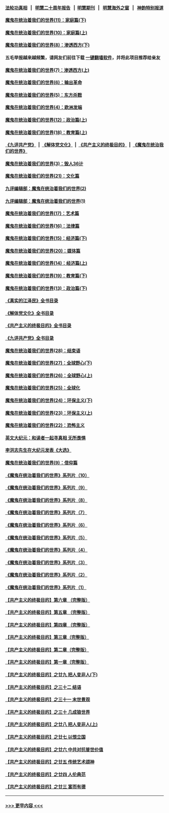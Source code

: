 #### [法轮功真相](https://github.com/gfw-breaker/truth/blob/master/README.md?t=0) &nbsp;&nbsp;|&nbsp;&nbsp; [明慧二十周年报告](https://github.com/gfw-breaker/mh-reports/blob/master/README.md?t=0) &nbsp;&nbsp;|&nbsp;&nbsp;[明慧期刊](https://github.com/gfw-breaker/mh-qikan) &nbsp;&nbsp;|&nbsp;&nbsp; [明慧海外之窗](https://github.com/gfw-breaker/mh-news/blob/master/README.md?t=0) &nbsp;&nbsp;|&nbsp;&nbsp; [神韵特别报道](https://github.com/gfw-breaker/mh-news/blob/master/shenyun.md?t=0)
#### [魔鬼在统治着我们的世界(11)：家庭篇(下)](../pages/nsc422/n10440961.md?t=11261350) 
#### [魔鬼在统治着我们的世界(10)：家庭篇(上)](../pages/nsc422/n10435448.md?t=11261350) 
#### [魔鬼在统治着我们的世界(8)：渗透西方(下)](../pages/nsc422/n10429603.md?t=11261350) 
#### 五毛举报越来越频繁，请网友们前往下载 [一键翻墙软件](https://github.com/gfw-breaker/ssr-accounts)，并将此项目推荐给亲友
#### [魔鬼在统治着我们的世界(7)：渗透西方(上)](../pages/nsc422/n10426013.md?t=11261350) 
#### [魔鬼在统治着我们的世界(6)：输出革命](../pages/nsc422/n10421536.md?t=11261350) 
#### [魔鬼在统治着我们的世界(5)：东方杀戮](../pages/nsc422/n10417707.md?t=11261350) 
#### [魔鬼在统治着我们的世界(4)：欧洲发端](../pages/nsc422/n10414890.md?t=11261350) 
#### [魔鬼在统治着我们的世界(12)：政治篇(上)](../pages/nsc422/n10444576.md?t=11261350) 
#### [魔鬼在统治着我们的世界(18)：教育篇(上)](../pages/nsc422/n10526970.md?t=11261350) 
#### [《九评共产党》](https://github.com/begood0513/9ping.md/blob/master/README.md) &nbsp;|&nbsp; [《解体党文化》](../../../../jtdwh.md/blob/master/README.md)  &nbsp;|&nbsp; [《共产主义的终极目的》](../../../../gczydzjmd.md/blob/master/README.md) &nbsp;|&nbsp; [《魔鬼在统治我们的世界》](../../../../mgztzwmdsj.md/blob/master/README.md) 
#### [魔鬼在统治着我们的世界(3)：毁人36计](../pages/nsc422/n10411583.md?t=11261350) 
#### [魔鬼在统治着我们的世界(21)：文化篇](../pages/nsc422/n10597706.md?t=11261350) 
#### [九评编辑部：魔鬼在统治着我们的世界(2)](../pages/nsc422/n10410036.md?t=11261350) 
#### [九评编辑部：魔鬼在统治着我们的世界(1)](../pages/nsc422/n10406825.md?t=11261350) 
#### [魔鬼在统治着我们的世界(17)：艺术篇](../pages/nsc422/n10499093.md?t=11261350) 
#### [魔鬼在统治着我们的世界(16)：法律篇](../pages/nsc422/n10485969.md?t=11261350) 
#### [魔鬼在统治着我们的世界(15)：经济篇(下)](../pages/nsc422/n10469975.md?t=11261350) 
#### [魔鬼在统治着我们的世界(20)：媒体篇](../pages/nsc422/n10586579.md?t=11261350) 
#### [魔鬼在统治着我们的世界(14)：经济篇(上)](../pages/nsc422/n10457370.md?t=11261350) 
#### [魔鬼在统治着我们的世界(19)：教育篇(下)](../pages/nsc422/n10564808.md?t=11261350) 
#### [魔鬼在统治着我们的世界(13)：政治篇(下)](../pages/nsc422/n10448270.md?t=11261350) 
#### [《真实的江泽民》全书目录](../pages/nsc422/n13721399.md?t=11261350) 
#### [《解体党文化》全书目录](../pages/nsc422/n13721157.md?t=11261350) 
#### [《共产主义的终极目的》全书目录](../pages/nsc422/n13721048.md?t=11261350) 
#### [《九评共产党》全书目录](../pages/nsc422/n13708085.md?t=11261350) 
#### [魔鬼在统治着我们的世界(28)：结束语](../pages/nsc422/n10936246.md?t=11261350) 
#### [魔鬼在统治着我们的世界(27)：全球野心(下)](../pages/nsc422/n10928319.md?t=11261350) 
#### [魔鬼在统治着我们的世界(26)：全球野心(上)](../pages/nsc422/n10900318.md?t=11261350) 
#### [魔鬼在统治着我们的世界(25)：全球化](../pages/nsc422/n10788205.md?t=11261350) 
#### [魔鬼在统治着我们的世界(24)：环保主义(下)](../pages/nsc422/n10695307.md?t=11261350) 
#### [魔鬼在统治着我们的世界(23)：环保主义(上)](../pages/nsc422/n10688613.md?t=11261350) 
#### [魔鬼在统治着我们的世界(22)：恐怖主义](../pages/nsc422/n10614727.md?t=11261350) 
#### [英文大纪元：和读者一起寻真相 无所畏惧](../pages/nsc422/n12542027.md?t=11261350) 
#### [李洪志先生在大纪元发表《大选》](../pages/nsc422/n12534746.md?t=11261350) 
#### [魔鬼在统治着我们的世界(9)：信仰篇](../pages/nsc422/n10432159.md?t=11261350) 
#### [《魔鬼在统治着我们的世界》系列片（10）](../pages/nsc422/n12292670.md?t=11261350) 
#### [《魔鬼在统治着我们的世界》系列片（9）](../pages/nsc422/n12290859.md?t=11261350) 
#### [《魔鬼在统治着我们的世界》系列片（8）](../pages/nsc422/n12287445.md?t=11261350) 
#### [《魔鬼在统治着我们的世界》系列片（7）](../pages/nsc422/n12283425.md?t=11261350) 
#### [《魔鬼在统治着我们的世界》系列片（6）](../pages/nsc422/n12282314.md?t=11261350) 
#### [《魔鬼在统治着我们的世界》系列片（5）](../pages/nsc422/n12281419.md?t=11261350) 
#### [《魔鬼在统治着我们的世界》系列片（4）](../pages/nsc422/n12274024.md?t=11261350) 
#### [《魔鬼在统治着我们的世界》系列片（3）](../pages/nsc422/n12271322.md?t=11261350) 
#### [《魔鬼在统治着我们的世界》系列片（2）](../pages/nsc422/n12269049.md?t=11261350) 
#### [《魔鬼在统治着我们的世界》系列片（1）](../pages/nsc422/n12267575.md?t=11261350) 
#### [【共产主义的终极目的】第六章 （完整版）](../pages/nsc422/n11428913.md?t=11261350) 
#### [【共产主义的终极目的】第五章 （完整版）](../pages/nsc422/n11428912.md?t=11261350) 
#### [【共产主义的终极目的】第四章 （完整版）](../pages/nsc422/n11428907.md?t=11261350) 
#### [【共产主义的终极目的】第三章（完整版）](../pages/nsc422/n11428848.md?t=11261350) 
#### [【共产主义的终极目的】第二章（完整版）](../pages/nsc422/n11428831.md?t=11261350) 
#### [【共产主义的终极目的】第一章（完整版）](../pages/nsc422/n11417651.md?t=11261350) 
#### [【共产主义的终极目的】之廿九 把人变非人(下)](../pages/nsc422/n11344140.md?t=11261350) 
#### [【共产主义的终极目的】之三十二 结语](../pages/nsc422/n11360535.md?t=11261350) 
#### [【共产主义的终极目的】之三十一 末世景观](../pages/nsc422/n11351129.md?t=11261350) 
#### [【共产主义的终极目的】之三十 几成狼世界](../pages/nsc422/n11348280.md?t=11261350) 
#### [【共产主义的终极目的】之廿八 把人变非人(上)](../pages/nsc422/n11340492.md?t=11261350) 
#### [【共产主义的终极目的】之廿七 以恨立国](../pages/nsc422/n11336944.md?t=11261350) 
#### [【共产主义的终极目的】之廿六 中共对抗普世价值](../pages/nsc422/n11324785.md?t=11261350) 
#### [【共产主义的终极目的】之廿五 传统艺术颂神](../pages/nsc422/n11296396.md?t=11261350) 
#### [【共产主义的终极目的】之廿四 人伦典范](../pages/nsc422/n11296397.md?t=11261350) 
#### [【共产主义的终极目的】之廿三 富而有德](../pages/nsc422/n11283598.md?t=11261350) 

----
#### [ >>> 更早内容 <<< ](../indexes/nsc422-earlier.md)
